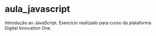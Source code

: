 # aula_javascript
Introdução ao JavaScript.
Exercício realizado para curso da plataforma Digital Innovation One.
